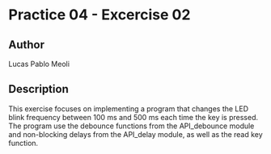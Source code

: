 # Practice 04 - Excercise 02
## Author
  Lucas Pablo Meoli

## Description
This exercise focuses on implementing a program that changes the LED blink frequency between 100 ms and 500 ms each time
 the key is pressed. The program use the debounce functions from the API_debounce module and non-blocking delays from the 
 API_delay module, as well as the read key function.
